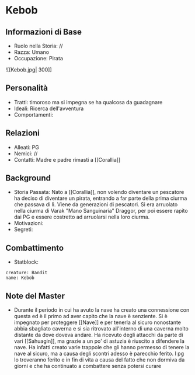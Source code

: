 # Kebob

## Informazioni di Base

- Ruolo nella Storia: //
- Razza: Umano
- Occupazione: Pirata

![[Kebob.jpg| 300]]
## Personalità
- Tratti: timoroso ma si impegna se ha qualcosa da guadagnare
- Ideali: Ricerca dell'avventura
- Comportamenti:

## Relazioni
- Alleati: PG
- Nemici: //
- Contatti: Madre e padre rimasti a [[Corallia]]

## Background
- Storia Passata: Nato a [[Corallia]], non volendo diventare un pescatore ha deciso di diventare un pirata, entrando a far parte della prima ciurma che passava di lì. Viene da generazioni di pescatori. Si era arruolato nella ciurma di Varak "Mano Sanguinaria" Draggor, per poi essere rapito dai PG e essere costretto ad arruolarsi nella loro ciurma.
- Motivazioni:
- Segreti:

## Combattimento
- Statblock:
```statblock
creature: Bandit
name: Kebob
```

## Note del Master
- Durante il periodo in cui ha avuto la nave ha creato una connessione con questa ed è il primo ad aver capito che la nave è senziente. Si è impegnato per proteggere [[Nave]] e per tenerla al sicuro nonostante abbia sbagliato caverna e si sia ritrovato all'interno di una caverna molto distante da dove doveva andare. Ha ricevuto degli attacchi da parte di vari [[Sahuagin]], ma grazie a un po' di astuzia è riuscito a difendere la nave. Ha infatti creato varie trappole che gli hanno permesso di tenere la nave al sicuro, ma a causa degli scontri adesso è parecchio ferito. I pg lo troveranno ferito e in fin di vita a causa del fatto che non dormiva da giorni e che ha continuato a combattere senza potersi curare